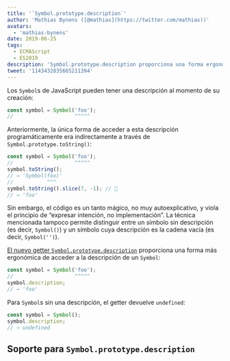 ```yaml
---
title: '`Symbol.prototype.description`'
author: 'Mathias Bynens ([@mathias](https://twitter.com/mathias))'
avatars:
  - 'mathias-bynens'
date: 2019-06-25
tags:
  - ECMAScript
  - ES2019
description: 'Symbol.prototype.description proporciona una forma ergonómica de acceder a la descripción de un símbolo.'
tweet: '1143432835665211394'
---
```

Los `Symbol`s de JavaScript pueden tener una descripción al momento de su creación:

```js
const symbol = Symbol('foo');
//                    ^^^^^
```

Anteriormente, la única forma de acceder a esta descripción programáticamente era indirectamente a través de `Symbol.prototype.toString()`:

```js
const symbol = Symbol('foo');
//                    ^^^^^
symbol.toString();
// → 'Symbol(foo)'
//           ^^^
symbol.toString().slice(7, -1); // 🤔
// → 'foo'
```

Sin embargo, el código es un tanto mágico, no muy autoexplicativo, y viola el principio de “expresar intención, no implementación”. La técnica mencionada tampoco permite distinguir entre un símbolo sin descripción (es decir, `Symbol()`) y un símbolo cuya descripción es la cadena vacía (es decir, `Symbol('')`).

<!--truncate-->
[El nuevo getter `Symbol.prototype.description`](https://tc39.es/ecma262/#sec-symbol.prototype.description) proporciona una forma más ergonómica de acceder a la descripción de un `Symbol`:

```js
const symbol = Symbol('foo');
//                    ^^^^^
symbol.description;
// → 'foo'
```

Para `Symbol`s sin una descripción, el getter devuelve `undefined`:

```js
const symbol = Symbol();
symbol.description;
// → undefined
```

## Soporte para `Symbol.prototype.description`

<feature-support chrome="70 /blog/v8-release-70#javascript-language-features"
                 firefox="63"
                 safari="12.1"
                 nodejs="12 https://twitter.com/mathias/status/1120700101637353473"
                 babel="yes https://github.com/zloirock/core-js#ecmascript-symbol"></feature-support>

